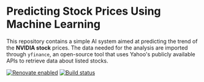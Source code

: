 # Predicting Stock Prices Using Machine Learning

This repository contains a simple AI system aimed at predicting the trend of the **NVIDIA stock** prices.
The data needed for the analysis are imported through `yfinance`, an open-source tool that uses Yahoo's publicly available APIs to retrieve data about listed stocks.

[![Renovate enabled](https://img.shields.io/badge/renovate-enabled-brightgreen.svg)](https://renovatebot.com/)
[![Build status](https://github.com/renovatebot/renovate/workflows/build/badge.svg)](https://github.com/renovatebot/renovate/actions)




